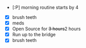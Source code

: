 * [:P] morning routine starts by 4
* [X] brush teeth
* [X] meds
* [X] Open Source for ~~3 hours~~2 hours
* [X] Run up to the bridge
* [X] brush teeth